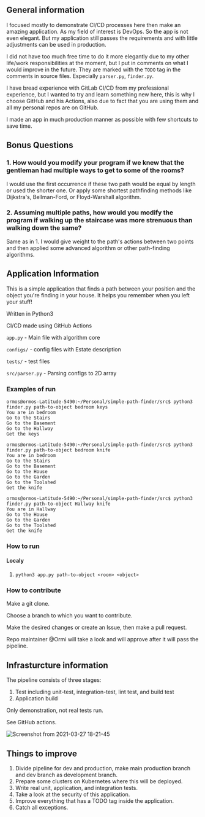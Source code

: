 ## General information

I focused mostly to demonstrate CI/CD processes here then make an amazing application. As my field of interest is DevOps. So the app is not even elegant.
But my application still passes the requirements and with little adjustments can be used in production.

I did not have too much free time to do it more elegantly due to my other life/work responsibilities at the moment, but I put in comments on what I would improve in the future. They are marked with the `TODO` tag in the comments in source files. Especially `parser.py`, `finder.py`.

I have bread experience with GitLab CI/CD from my professional experience, but I wanted to try and learn something new here, this is why I choose GitHub and his Actions, also due to fact that you are using them and all my personal repos are on GitHub.

I made an app in much production manner as possible with few shortcuts to save time.

## Bonus Questions

### 1. How would you modify your program if we knew that the gentleman had multiple ways to get to some of the rooms?

I would use the first occurrence if these two path would be equal by length or used the shorter one. Or apply some shortest pathfinding methods like Dijkstra's, Bellman-Ford, or Floyd-Warshall algorithm.

### 2. Assuming multiple paths, how would you modify the program if walking up the staircase was more strenuous than walking down the same?

Same as in 1. I would give weight to the path's actions between two points and then applied some advanced algorithm or other path-finding algorithms.

## Application Information

This is a simple application that finds a path between your position and the object you're finding in your house. It helps you remember when you left your stuff!

Written in Python3

CI/CD made using GitHub Actions

`app.py` - Main file with algorithm core

`configs/` - config files with Estate description

`tests/` - test files

`src/parser.py` - Parsing configs to 2D array

### Examples of run

```
ormos@ormos-Latitude-5490:~/Personal/simple-path-finder/src$ python3 finder.py path-to-object bedroom keys
You are in bedroom
Go to the Stairs
Go to the Basement
Go to the Hallway
Get the keys

ormos@ormos-Latitude-5490:~/Personal/simple-path-finder/src$ python3 finder.py path-to-object bedroom knife
You are in bedroom
Go to the Stairs
Go to the Basement
Go to the House
Go to the Garden
Go to the Toolshed
Get the knife

ormos@ormos-Latitude-5490:~/Personal/simple-path-finder/src$ python3 finder.py path-to-object Hallway knife
You are in Hallway
Go to the House
Go to the Garden
Go to the Toolshed
Get the knife
```

### How to run

#### Localy

1. `python3 app.py path-to-object <room> <object>`

### How to contribute

Make a git clone.

Choose a branch to which you want to contribute.

Make the desired changes or create an Issue, then make a pull request.

Repo maintainer @Ormi will take a look and will approve after it will pass the pipeline.

## Infrasturcture information

The pipeline consists of three stages:

1. Test including unit-test, integration-test, lint test, and build test
2. Application build

Only demonstration, not real tests run.

See GitHub actions.

![Screenshot from 2021-03-27 18-21-45](https://user-images.githubusercontent.com/3997725/112728811-56f10800-8f29-11eb-8ddc-7e668f364458.png)

## Things to improve

1. Divide pipeline for dev and production, make main production branch and dev branch as development branch.
2. Prepare some clusters on Kubernetes where this will be deployed.
3. Write real unit, application, and integration tests.
4. Take a look at the security of this application.
5. Improve everything that has a TODO tag inside the application.
6. Catch all exceptions.

